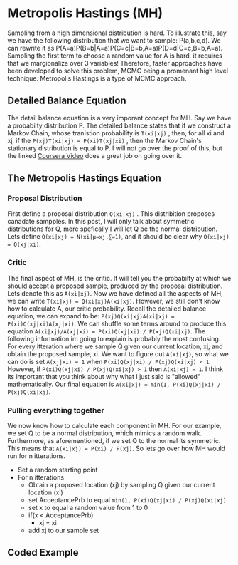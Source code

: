 # Metropolis Hastings (MH)

Sampling from a high dimensional distribution is hard. To illustrate this, say we have the following distribution that we want to sample: P(a,b,c,d). We can rewrite it as P(A=a)P(B=b|A=a)P(C=c|B=b,A=a)P(D=d|C=c,B=b,A=a). Sampling the first term to choose a random value for A is hard, it requires that we margionalize over 3 variables! Therefore, faster approaches have been developed to solve this problem, MCMC being a promenant high level technique. Metropolis Hastings is a type of MCMC approach. 

## Detailed Balance Equation

The detail balance equation is a very imporant concept for MH. Say we have a probabilty distribution P. The detailed balance states that if we construct a Markov Chain, whose tranistion probability is `T(xi|xj)` , then, for all xi and xj, if the `P(xj)T(xi|xj) = P(xi)T(xj|xi)` , then the Markov Chain's stationary distribution is equal to P. I will not go over the proof of this, but the linked [Coursera Video](https://www.coursera.org/learn/bayesian-methods-in-machine-learning/lecture/hnzut/metropolis-hastings) does a great job on going over it. 

## The Metropolis Hastings Equation 
### Proposal Distribution
First define a proposal distribution `Q(xi|xj)` . This distribition proposes canadate sampples. In this post, I will only talk about symmetric distributions for Q, more spefically I will let Q be the normal distribution. Lets define `Q(xi|xj) = N(xi|μ=xj,∑=1)`, and it should be clear why `Q(xi|xj) = Q(xj|xi)`. 
### Critic
The final aspect of MH, is the critic. It will tell you the probabilty at which we should accept a proposed sample, produced by the proposal distribution. Lets denote this as `A(xi|xj)`. Now we have defined all the aspects of MH, we can write `T(xi|xj) = Q(xi|xj)A(xi|xj)`. However, we still don't know how to calculate A, our critic probability. Recall the detailed balance equation, we can expand to be:  `P(xj)Q(xi|xj)A(xi|xj) = P(xi)Q(xj|xi)A(xj|xi)`. We can shuffle some terms around to produce this equation `A(xi|xj)/A(xj|xi) = P(xi)Q(xj|xi) / P(xj)Q(xi|xj)`. The following information im going to explain is probably the most confusing. For every itteration where we sample Q given our current location, xj, and obtain the proposed sample, xi. We want to figure out `A(xi|xj)`, so what we can do is set `A(xj|xi) = 1` when `P(xi)Q(xj|xi) / P(xj)Q(xi|xj) < 1`. However, if `P(xi)Q(xj|xi) / P(xj)Q(xi|xj) > 1` then `A(xi|xj) = 1`. I think its important that you think about why what I just said is "allowed" mathematically. Our final equation is `A(xi|xj) = min(1, P(xi)Q(xj|xi) / P(xj)Q(xi|xj)`.
### Pulling everything together
We now know how to calculate each component in MH. For our example, we set Q to be a normal distribution, which mimics a random walk. Furthermore, as aforementioned, if we set Q to the normal its symmetric. This means that `A(xi|xj) = P(xi) / P(xj)`. So lets go over how MH would run for n itterations. 
+ Set a random starting point 
+ For n itterations
  - Obtain a proposed location (xj) by sampling Q given our current location (xi)
  - set AcceptancePrb to equal `min(1, P(xi)Q(xj|xi) / P(xj)Q(xi|xj)`
  - set x to equal a random value from 1 to 0
  - if(x < AcceptancePrb)
    * xj = xi
  - add xj to our sample set
  
## Coded Example

  
